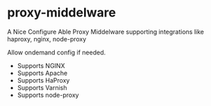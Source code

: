 # proxy-middelware
A Nice Configure Able Proxy Middelware supporting  integrations like haproxy, nginx, node-proxy

Allow ondemand config if needed.
- Supports NGINX
- Supports Apache
- Supports HaProxy
- Supports Varnish
- Supports node-proxy
